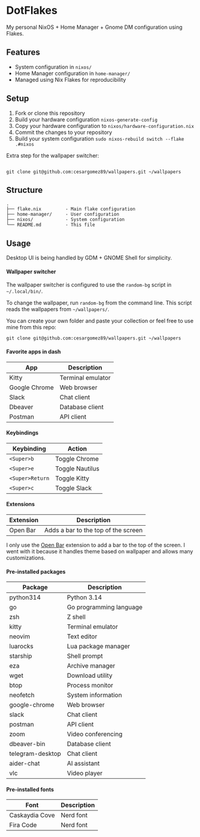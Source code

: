# DotFlakes

My personal NixOS + Home Manager + Gnome DM configuration using Flakes.

## Features

- System configuration in `nixos/`
- Home Manager configuration in `home-manager/`
- Managed using Nix Flakes for reproducibility

## Setup

1. Fork or clone this repository
2. Build your hardware configuration `nixos-generate-config`
3. Copy your hardware configuration to `nixos/hardware-configuration.nix`
4. Commit the changes to your repository
5. Build your system configuration `sudo nixos-rebuild switch --flake .#nixos`

Extra step for the wallpaper switcher:

```

git clone git@github.com:cesargomez89/wallpapers.git ~/wallpapers
```


## Structure

```
.
├── flake.nix         - Main flake configuration
├── home-manager/     - User configuration
├── nixos/            - System configuration
└── README.md         - This file
```

## Usage

Desktop UI is being handled by GDM + GNOME Shell for simplicity.

#### Wallpaper switcher

The wallpaper switcher is configured to use the `random-bg` script in `~/.local/bin/`.

To change the wallpaper, run `random-bg` from the command line.
This script reads the wallpapers from `~/wallpapers/`.

You can create your own folder and paste your collection or feel free to use mine from this repo:

```
git clone git@github.com:cesargomez89/wallpapers.git ~/wallpapers
```


#### Favorite apps in dash

| App | Description |
| --- | --- |
| Kitty | Terminal emulator |
| Google Chrome | Web browser |
| Slack | Chat client |
| Dbeaver | Database client |
| Postman | API client |


#### Keybindings

| Keybinding | Action |
| --- | --- |
| `<Super>b` | Toggle Chrome |
| `<Super>e` | Toggle Nautilus |
| `<Super>Return` | Toggle Kitty |
| `<Super>c` | Toggle Slack |


#### Extensions


| Extension | Description |
| --- | --- |
| Open Bar | Adds a bar to the top of the screen |


I only use the [Open Bar](https://extensions.gnome.org/extension/615/open-bar/) extension to add a bar to the top of the screen.
I went with it because it handles theme based on wallpaper and allows many customizations.

#### Pre-installed packages

| Package | Description |
| --- | --- |
| python314 | Python 3.14 |
| go | Go programming language |
| zsh | Z shell |
| kitty | Terminal emulator |
| neovim | Text editor |
| luarocks | Lua package manager |
| starship | Shell prompt |
| eza | Archive manager |
| wget | Download utility |
| btop | Process monitor |
| neofetch | System information |
| google-chrome | Web browser |
| slack | Chat client |
| postman | API client |
| zoom | Video conferencing |
| dbeaver-bin | Database client |
| telegram-desktop | Chat client |
| aider-chat | AI assistant |
| vlc | Video player |

#### Pre-installed fonts

| Font | Description |
| --- | --- |
| Caskaydia Cove | Nerd font |
| Fira Code | Nerd font |
